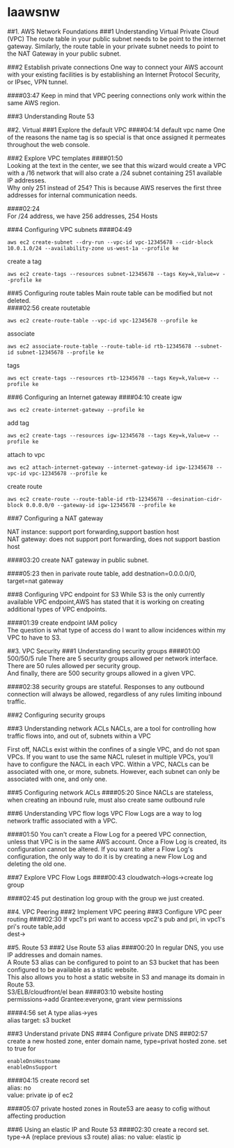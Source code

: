 # laawsnw
##1. AWS Network Foundations
###1 Understanding Virtual Private Cloud (VPC)
The route table in your public subnet needs to be point to the internet gateway. Similarly, the route table in your private subnet needs to point to the NAT Gateway in your public subnet.

###2 Establish private connections
One way to connect your AWS account with your existing facilities is by establishing an Internet Protocol Security, or IPsec, VPN tunnel.

####03:47
Keep in mind that VPC peering connections only work within the same AWS region.


###3 Understanding Route 53









##2. Virtual
###1 Explore the default VPC
####04:14 default vpc name
One of the reasons the name tag is so special is that once assigned it permeates throughout the web console. 



###2 Explore VPC templates
####01:50  
Looking at the text in the center, we see that this wizard would create a VPC with a /16 network that will also crate a /24 subnet containing 251 available IP addresses.  
Why only 251 instead of 254? This is because AWS reserves the first three addresses for internal communication needs.  


####02:24  
For /24 address, we have 256 addresses, 254 Hosts



###4 Configuring VPC subnets
####04:49
```
aws ec2 create-subnet --dry-run --vpc-id vpc-12345678 --cidr-block 10.0.1.0/24 --availability-zone us-west-1a --profile ke
```
create a tag
```
aws ec2 create-tags --resources subnet-12345678 --tags Key=k,Value=v --profile ke
```


###5 Configuring route tables
Main route table can be modified but not deleted.  
####02:56 create routetable
```
aws ec2 create-route-table --vpc-id vpc-12345678 --profile ke
```
associate
```
aws ec2 associate-route-table --route-table-id rtb-12345678 --subnet-id subnet-12345678 --profile ke
```
tags
```
aws ect create-tags --resources rtb-12345678 --tags Key=k,Value=v --profile ke
```


###6 Configuring an Internet gateway
####04:10 create igw
```
aws ec2 create-internet-gateway --profile ke
```
add tag
```
aws ec2 create-tags --resources igw-12345678 --tags Key=k,Value=v --profile ke
```
attach to vpc
```
aws ec2 attach-internet-gateway --internet-gateway-id igw-12345678 --vpc-id vpc-12345678 --profile ke
```
create route
```
aws ec2 create-route --route-table-id rtb-12345678 --desination-cidr-block 0.0.0.0/0 --gateway-id igw-12345678 --profile ke
```



###7 Configuring a NAT gateway

NAT instance: support port forwarding,support bastion host    
NAT gateway: does not support port forwarding, does not support bastion host   


####03:20 create NAT gateway in public subnet.

####05:23 
then in parivate route table, add destnation=0.0.0.0/0, target=nat gateway



###8 Configuring VPC endpoint for S3
While S3 is the only currently available VPC endpoint,AWS has stated that it is working on creating additional types of VPC endpoints.  

####01:39 create endpoint
IAM policy  
The question is what type of access do I want to allow incidences within my VPC to have to S3.

















##3. VPC Security
###1 Understanding security groups
####01:00
500/50/5 rule 
There are 5 security groups allowed per network interface. There are 50 rules allowed per security group.  
And finally, there are 500 security groups allowed in a given VPC.  

####02:38
security groups are stateful. Responses to any outbound connection will always be allowed, regardless of any rules limiting inbound traffic.


###2 Configuring security groups



###3 Understanding network ACLs
NACLs, are a tool for controlling how traffic flows into, and out of, subnets within a VPC

First off, NACLs exist within the confines of a single VPC, and do not span VPCs. If you want to use the same NACL ruleset in multiple VPCs, you'll have to configure the NACL in each VPC. Within a VPC, NACLs can be associated with one, or more, subnets. However, each subnet can only be associated with one, and only one.

###5 Configuring network ACLs
####05:20
Since NACLs are stateless, when creating an inbound rule, must also create same outbound rule


###6 Understanding VPC flow logs
VPC Flow Logs are a way to log network traffic associated with a VPC.



####01:50
You can't create a Flow Log for a peered VPC connection, unless that VPC is in the same AWS account. Once a Flow Log is created, its configuration cannot be altered. If you want to alter a Flow Log's configuration, the only way to do it is by creating a new Flow Log and deleting the old one. 

###7 Explore VPC Flow Logs
####00:43
cloudwatch->logs->create log group  

####02:45
put destination log group with the group we just created.  


##4. VPC Peering
###2 Implement VPC peering
###3 Configure VPC peer routing
####02:30
If vpc1's pri want to access vpc2's pub and pri, in vpc1's pri's route table,add  
dest->




##5. Route 53
###2 Use Route 53 alias
####00:20
In regular DNS, you use IP addresses and domain names.  
A Route 53 alias can be configured to point to an S3 bucket that has been configured to be available as a static website.  
This also allows you to host a static website in S3 and manage its domain in Route 53.   
S3/ELB/cloudfront/el bean
####03:10
website hosting  
permissions->add Grantee:everyone, grant view permissions  

####4:56 set A type
alias->yes  
alias target: s3 bucket


###3 Understand private DNS
###4 Configure private DNS
###02:57
create a new hosted zone, enter domain name, type=privat hosted zone. set to true for
```
enableDnsHostname
enableDnsSupport
```
####04:15 create record set  
alias: no  
value: private ip of ec2

####05:07
private hosted zones in Route53 are aeasy to cofig without affecting production


###6 Using an elastic IP and Route 53
####02:30 create a record set.  
type->A  (replace previous s3 route)
alias: no
value: elastic ip
